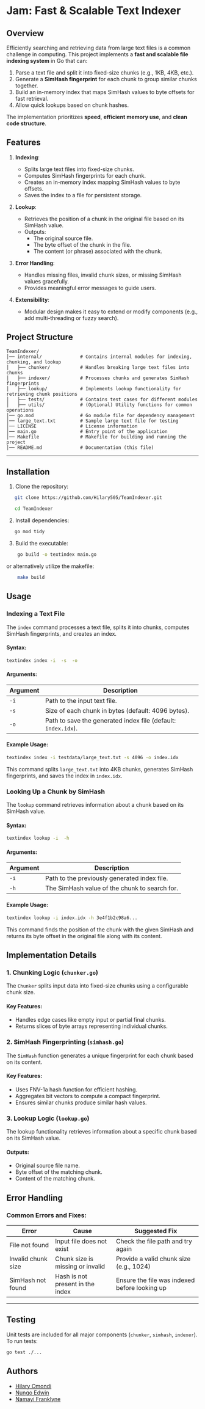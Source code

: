 # **Jam: Fast & Scalable Text Indexer**

## **Overview**
Efficiently searching and retrieving data from large text files is a common challenge in computing. This project implements a **fast and scalable file indexing system** in Go that can:
1. Parse a text file and split it into fixed-size chunks (e.g., 1KB, 4KB, etc.).
2. Generate a **SimHash fingerprint** for each chunk to group similar chunks together.
3. Build an in-memory index that maps SimHash values to byte offsets for fast retrieval.
4. Allow quick lookups based on chunk hashes.

The implementation prioritizes **speed**, **efficient memory use**, and **clean code structure**.

## **Features**

1. **Indexing**:
   - Splits large text files into fixed-size chunks.
   - Computes SimHash fingerprints for each chunk.
   - Creates an in-memory index mapping SimHash values to byte offsets.
   - Saves the index to a file for persistent storage.

2. **Lookup**:
   - Retrieves the position of a chunk in the original file based on its SimHash value.
   - Outputs:
     - The original source file.
     - The byte offset of the chunk in the file.
     - The content (or phrase) associated with the chunk.

3. **Error Handling**:
   - Handles missing files, invalid chunk sizes, or missing SimHash values gracefully.
   - Provides meaningful error messages to guide users.

4. **Extensibility**:
   - Modular design makes it easy to extend or modify components (e.g., add multi-threading or fuzzy search).

## **Project Structure**
```plaintext
TeamIndexer/
│── internal/              # Contains internal modules for indexing, chunking, and lookup
│   ├── chunker/           # Handles breaking large text files into chunks
│   ├── indexer/           # Processes chunks and generates SimHash fingerprints
│   ├── lookup/            # Implements lookup functionality for retrieving chunk positions
│   ├── tests/             # Contains test cases for different modules
│   ├── utils/             # (Optional) Utility functions for common operations
│── go.mod                 # Go module file for dependency management
│── large_text.txt         # Sample large text file for testing
│── LICENSE                # License information
│── main.go                # Entry point of the application
│── Makefile               # Makefile for building and running the project
│── README.md              # Documentation (this file)

```

---

## **Installation**

1. Clone the repository:
 ```bash
    git clone https://github.com/Hilary505/TeamIndexer.git

    cd TeamIndexer
```

2. Install dependencies:
 ```bash
    go mod tidy
 ```

3. Build the executable:
```bash
    go build -o textindex main.go
```
or alternatively utilize the makefile:
```bash
    make build
```

## **Usage**

### **Indexing a Text File**
The `index` command processes a text file, splits it into chunks, computes SimHash fingerprints, and creates an index.

#### Syntax:
```bash
textindex index -i  -s  -o 
```

#### Arguments:
| Argument         | Description                                                      |
|------------------|------------------------------------------------------------------|
| `-i`             | Path to the input text file.                                     |
| `-s`             | Size of each chunk in bytes (default: 4096 bytes).               |
| `-o`             | Path to save the generated index file (default: `index.idx`).    |

#### Example Usage:
```bash
textindex index -i testdata/large_text.txt -s 4096 -o index.idx
```
This command splits `large_text.txt` into 4KB chunks, generates SimHash fingerprints, and saves the index in `index.idx`.

### **Looking Up a Chunk by SimHash**
The `lookup` command retrieves information about a chunk based on its SimHash value.

#### Syntax:
```bash
textindex lookup -i  -h 
```

#### Arguments:
| Argument         | Description                                                      |
|------------------|------------------------------------------------------------------|
| `-i`             | Path to the previously generated index file.                     |
| `-h`             | The SimHash value of the chunk to search for.                    |

#### Example Usage:
```bash
textindex lookup -i index.idx -h 3e4f1b2c98a6...
```
This command finds the position of the chunk with the given SimHash and returns its byte offset in the original file along with its content.

## **Implementation Details**

### **1. Chunking Logic (`chunker.go`)**
The `Chunker` splits input data into fixed-size chunks using a configurable chunk size.

#### Key Features:
- Handles edge cases like empty input or partial final chunks.
- Returns slices of byte arrays representing individual chunks.

### **2. SimHash Fingerprinting (`simhash.go`)**
The `SimHash` function generates a unique fingerprint for each chunk based on its content.

#### Key Features:
- Uses FNV-1a hash function for efficient hashing.
- Aggregates bit vectors to compute a compact fingerprint.
- Ensures similar chunks produce similar hash values.

### **3. Lookup Logic (`lookup.go`)**
The lookup functionality retrieves information about a specific chunk based on its SimHash value.

#### Outputs:
- Original source file name.
- Byte offset of the matching chunk.
- Content of the matching chunk.

## **Error Handling**

### Common Errors and Fixes:

| Error                  | Cause                             | Suggested Fix                                      |
|------------------------|-----------------------------------|--------------------------------------------------|
| File not found         | Input file does not exist         | Check the file path and try again                |
| Invalid chunk size     | Chunk size is missing or invalid  | Provide a valid chunk size (e.g., 1024)          |
| SimHash not found      | Hash is not present in the index  | Ensure the file was indexed before looking up    |

---

## **Testing**

Unit tests are included for all major components (`chunker`, `simhash`, `indexer`). To run tests:

```bash
go test ./...
```

## **Authors**
- [Hilary Omondi](https://github.com/Hilary505)
- [Nungo Edwin](https://github.com/NungoEdwin)
- [Namayi Franklyne](https://github.com/fnamayi)